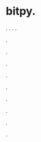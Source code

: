 # bitpy.
.
.
.
.












.






















































.
























.



























.

















































































.































































.































































































.















.



























































.

